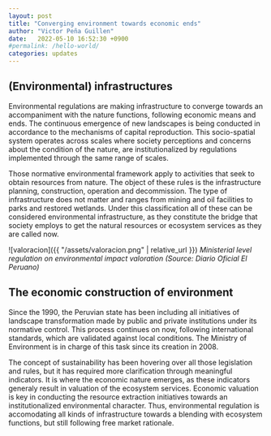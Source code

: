 ```yaml
---
layout: post
title: "Converging environment towards economic ends"
author: "Victor Peña Guillen"
date:   2022-05-10 16:52:30 +0900
#permalink: /hello-world/
categories: updates
---
```


## (Environmental) infrastructures

Environmental regulations are making infrastructure to converge towards an accompaniment with the nature functions, following economic means and ends.
The continuous emergence of new landscapes is being conducted in accordance to the mechanisms of capital reproduction. This socio-spatial system operates across scales where society perceptions and concerns about the condition of the nature, are institutionalized by regulations implemented through the same range of scales.

Those normative environmental framework apply to activities that seek to obtain resources from nature. The object of these rules is the infrastructure planning, construction, operation and decommission.
The type of infrastructure does not matter and ranges from mining and oil facilities to parks and restored wetlands. Under this classification all of these can be considered environmental infrastructure, as they constitute the bridge that society employs to get the natural resources or ecosystem services as they are called now.

![valoracion]({{ "/assets/valoracion.png" | relative_url }})
*Ministerial level regulation on environmental impact valoration (Source: Diario Oficial El Peruano)*

## The economic construction of environment

Since the 1990, the Peruvian state has been including all initiatives of landscape transformation made by public and private institutions under its normative control. This process continues on now, following international standards, which are validated against local conditions. The Ministry of Environment is in charge of this task since its creation in 2008.

The concept of sustainability has been hovering over all those legislation and rules, but it has required more clarification through meaningful indicators. It is where the economic nature emerges, as these indicators generaly result in valuation of the ecosystem services. Economic valuation is key in conducting the resource extraction initiatives towards an institutionalized environmental character. Thus, environmental regulation is accomodating all kinds of infrastructure towards a blending with ecosystem functions, but still following free market rationale.
